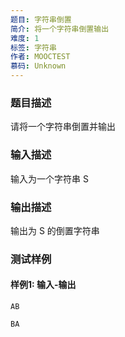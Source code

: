 ```yaml
---
题目: 字符串倒置
简介: 将一个字符串倒置输出
难度: 1
标签: 字符串
作者: MOOCTEST
慕码: Unknown
---
```


### 题目描述

请将一个字符串倒置并输出

### 输入描述

输入为一个字符串 S

### 输出描述

输出为 S 的倒置字符串

### 测试样例

#### 样例1: 输入-输出

```
AB
```

```
BA
```

